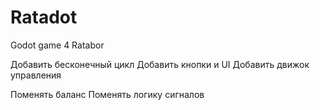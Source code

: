 # Ratadot
Godot game 4 Ratabor

Добавить бесконечный цикл
Добавить кнопки и UI
Добавить движок управления

Поменять баланс
Поменять логику сигналов

